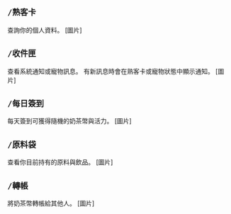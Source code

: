 ## `/熟客卡`
查詢你的個人資料。
[圖片]

## `/收件匣`
查看系統通知或寵物訊息。
有新訊息時會在熟客卡或寵物狀態中顯示通知。
[圖片]

## `/每日簽到`
每天簽到可獲得隨機的奶茶幣與活力。
[圖片]

## `/原料袋`
查看你目前持有的原料與飲品。
[圖片]

## `/轉帳`
將奶茶幣轉帳給其他人。
[圖片]